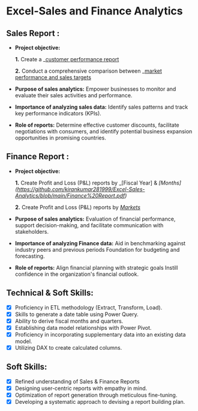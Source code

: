 # Excel-Sales and Finance Analytics

## Sales Report :


- **Project objective:** 

    **1.** Create a _[customer performance report](https://github.com/kirankumar281999/Excel-Sales-Analytics/blob/main/Sales_Report.pdf)

    **2.** Conduct a comprehensive comparison between _[market performance and sales targets](https://github.com/kirankumar281999/Excel-Sales-Analytics/blob/main/Sales_Report.pdf)

- **Purpose of sales analytics:** Empower businesses to monitor and evaluate their sales activities and performance.

- **Importance of analyzing sales data:** Identify sales patterns and track key performance indicators (KPIs).

- **Role of reports:** Determine effective customer discounts, facilitate negotiations with consumers, and identify potential business expansion opportunities in promising countries.


## Finance Report :

- **Project objective:** 

    **1.** Create Profit and Loss (P&L) reports by _[Fiscal Year] & _[Months] (https://github.com/kirankumar281999/Excel-Sales-Analytics/blob/main/Finance%20Report.pdf)_ 

   **2.** Create Profit and Loss (P&L) reports by _[Markets](https://github.com/kirankumar281999/Excel-Sales-Analytics/blob/main/Finance%20Report.pdf)_

- **Purpose of sales analytics:** Evaluation of financial performance, support decision-making, and facilitate communication with stakeholders.

- **Importance of analyzing Finance data:** Aid in benchmarking against industry peers and previous periods Foundation for budgeting and forecasting.

- **Role of reports:** Align financial planning with strategic goals Instill confidence in the organization's financial outlook.


## Technical & Soft Skills:
- [x]	Proficiency in ETL methodology (Extract, Transform, Load).
- [x]	Skills to generate a date table using Power Query.
- [x]	Ability to derive fiscal months and quarters.
- [x]	Establishing data model relationships with Power Pivot.
- [x]	Proficiency in incorporating supplementary data into an existing data model.
- [x]	Utilizing DAX to create calculated columns.

## Soft Skills:
- [x]	Refined understanding of Sales & Finance Reports
- [x]	Designing user-centric reports with empathy in mind.
- [x]	Optimization of report generation through meticulous fine-tuning.
- [x]	Developing a systematic approach to devising a report building plan.
